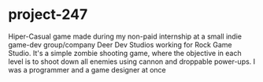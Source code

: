 # project-247
Hiper-Casual game made during my non-paid internship at a small indie game-dev group/company Deer Dev Studios working for Rock Game Studio.
It's a simple zombie shooting game, where the objective in each level is to shoot down all enemies using cannon and droppable power-ups.
I was a programmer and a game designer at once
